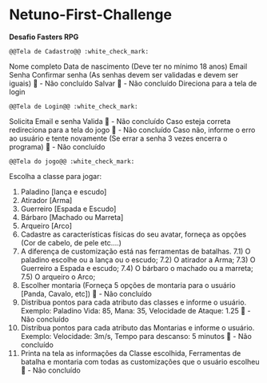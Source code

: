 # Netuno-First-Challenge
**Desafio Fasters RPG**

    @@Tela de Cadastro@@ :white_check_mark:
Nome completo
Data de nascimento (Deve ter no mínimo 18 anos)
Email
Senha 
Confirmar senha (As senhas devem ser validadas e devem ser iguais) :construction: - Não concluído
Salvar :construction: - Não concluído
Direciona para a tela de login

    @@Tela de Login@@ :white_check_mark:
Solicita Email e senha
Valida :construction: - Não concluído
Caso esteja correta redireciona para a tela do jogo :construction: - Não concluído
Caso não, informe o erro ao usuário e tente novamente (Se errar a senha 3 vezes encerra o 
programa) :construction: - Não concluído

    @@Tela do jogo@@ :white_check_mark:
Escolha a classe para jogar:
1) Paladino [lança e escudo]
2) Atirador [Arma]
3) Guerreiro [Espada e Escudo]
4) Bárbaro [Machado ou Marreta]
5) Arqueiro [Arco] 
6) Cadastre as características físicas do seu avatar, forneça as opções (Cor de cabelo, de pele etc....)   
7) A diferença de customização está nas ferramentas de batalhas. 
7.1) O paladino escolhe ou a lança ou o escudo;
7.2) O atirador a Arma;
7.3) O Guerreiro a Espada e escudo; 
7.4) O bárbaro o machado ou a marreta;
7.5) O arqueiro o Arco;
8) Escolher montaria (Forneça 5 opções de montaria para o usuário [Panda, Cavalo, etc]) :construction: - Não concluído
9) Distribua pontos para cada atributo das classes e informe o usuário. Exemplo: Paladino Vida: 85, 
Mana: 35, Velocidade de Ataque: 1.25 :construction: - Não concluído
10) Distribua pontos para cada atributo das Montarias e informe o usuário. Exemplo: Velocidade: 
3m/s, Tempo para descanso: 5 minutos :construction: - Não concluído
11) Printa na tela as informações da Classe escolhida, Ferramentas de batalha e montaria com 
todas as customizações que o usuário escolheu :construction: - Não concluído
